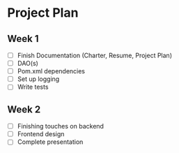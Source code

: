 # Project Plan

## Week 1

* [ ]  Finish Documentation (Charter, Resume, Project Plan)
* [ ]  DAO(s)
* [ ]  Pom.xml dependencies
* [ ]  Set up logging
* [ ]  Write tests

## Week 2

* [ ]  Finishing touches on backend
* [ ]  Frontend design
* [ ]  Complete presentation
